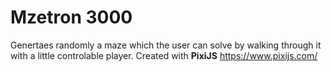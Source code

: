 Mzetron 3000
============

Genertaes randomly a maze which the user can solve by walking through it with a little controlable player.
Created with **PixiJS** https://www.pixijs.com/
